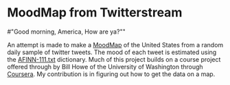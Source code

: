 # MoodMap from Twitterstream
#"Good morning, America, How are ya?""

An attempt is made to make a <a href="https://github.com/ehullander/Twitterstream">MoodMap</a> of the United States from a random daily sample of twitter tweets.  The mood of each tweet is estimated using the <a href="https://github.com/uwescience/datasci_course_materials/blob/master/assignment1/AFINN-README.txt">AFINN-111.txt</a> dictionary.  Much of this project builds on a 
course project offered through by Bill Howe of the University of Washington through <a href="https://www.coursera.org/course/datasci">Coursera</a>.
My contribution is in figuring out how to get the data on a map.
